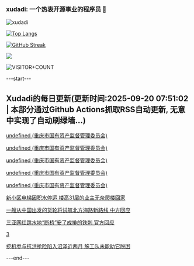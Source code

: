 ### xudadi: 一个热衷开源事业的程序员 👋

![xudadi](https://github-readme-stats-git-masterorgs-github-readme-stats-team.vercel.app/api?username=xudadi)

[![Top Langs](https://github-readme-stats.vercel.app/api/top-langs/?username=xudadi)](https://github.com/anuraghazra/github-readme-stats)

[![GitHub Streak](https://streak-stats.demolab.com?user=xudadi&locale=zh_Hans)](https://git.io/streak-stats)

![](https://raw.githubusercontent.com/xudadi/xudadi/main/assets/github-contribution-grid-snake.svg)

![VISITOR+COUNT](https://komarev.com/ghpvc/?username=xudadi&label=VISITOR+COUNT)


---start---

## Xudadi的每日更新(更新时间:2025-09-20 07:51:02 | 本部分通过Github Actions抓取RSS自动更新, 无意中实现了自动刷绿墙...)

[undefined (重庆市国有资产监督管理委员会)](https://dadilab.github.io/feeds/all.xml)

[undefined (重庆市国有资产监督管理委员会)](https://dadilab.github.io/feeds/all.xml)

[undefined (重庆市国有资产监督管理委员会)](https://dadilab.github.io/feeds/all.xml)

[undefined (重庆市国有资产监督管理委员会)](https://dadilab.github.io/feeds/all.xml)

[undefined (重庆市国有资产监督管理委员会)](https://dadilab.github.io/feeds/all.xml)

[新小区电梯因积水停运 楼高31层的业主无奈爬楼回家](https://m.163.com/news/article/K9QT9N5E05561G0D.html)

[一艘从中国出发的货轮将试航北方海路新路线 中方回应](https://m.163.com/news/article/K9RJA7BF0001899O.html)

[三亚网红跳水地“断桥”安了成排的铁刺 官方回应](https://m.163.com/news/article/K9RJ90QQ053469LG.html)

[3](https://m.163.com/touch/news/sub/domestic)

[挖机参与抗洪抢险陷入沼泽近两月 施工队未能助它脱困](https://m.163.com/news/article/K9RJ90QP053469LG.html)

---end---
